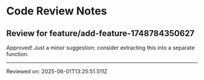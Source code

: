 # Code Review Notes

## Review for feature/add-feature-1748784350627

Approved! Just a minor suggestion: consider extracting this into a separate function.

---
Reviewed on: 2025-06-01T13:25:51.511Z